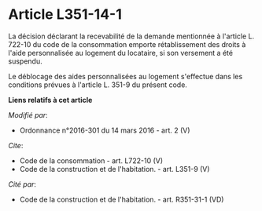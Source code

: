 # Article L351-14-1

La décision déclarant la recevabilité de la demande mentionnée à l'article L. 722-10 du code de la consommation emporte
rétablissement des droits à l'aide personnalisée au logement du locataire, si son versement a été suspendu. 

Le déblocage des aides personnalisées au logement s'effectue dans les conditions prévues à l'article L. 351-9 du présent
code.

**Liens relatifs à cet article**

_Modifié par_:

  - Ordonnance n°2016-301 du 14 mars 2016 - art. 2 (V)

_Cite_:

  - Code de la consommation - art. L722-10 (V)
  - Code de la construction et de l'habitation. - art. L351-9 (V)

_Cité par_:

  - Code de la construction et de l'habitation. - art. R351-31-1 (VD)
